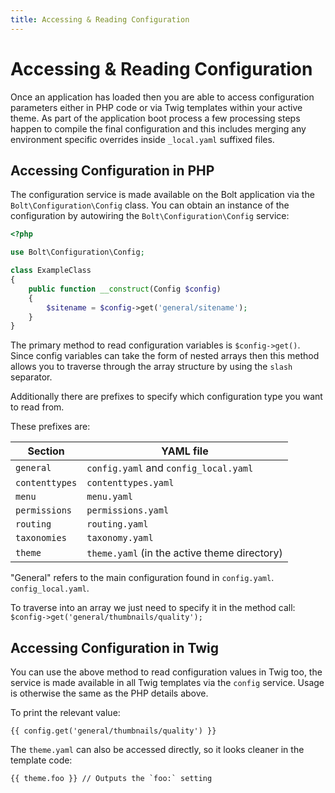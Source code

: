 ```yaml
---
title: Accessing & Reading Configuration
---
```

Accessing & Reading Configuration
=================================

Once an application has loaded then you are able to access configuration
parameters either in PHP code or via Twig templates within your active theme.
As part of the application boot process a few processing steps happen to
compile the final configuration and this includes merging any environment
specific overrides inside `_local.yaml`  suffixed files.

Accessing Configuration in PHP
------------------------------

The configuration service is made available on the Bolt application via the `Bolt\Configuration\Config` class.
You can obtain an instance of the configuration by autowiring the `Bolt\Configuration\Config` service:

```php
<?php

use Bolt\Configuration\Config;

class ExampleClass
{
    public function __construct(Config $config)
    {
        $sitename = $config->get('general/sitename');
    }
}
```

The primary method to read configuration variables is `$config->get()`.
Since config variables can take the form of nested arrays then this method
allows you to traverse through the array structure by using the `slash`
separator.

Additionally there are prefixes to specify which configuration type you want to
read from.

These prefixes are:

| Section        | YAML file |
| ---------------| --------- |
| `general`      | `config.yaml` and `config_local.yaml`
| `contenttypes` | `contenttypes.yaml`
| `menu`         | `menu.yaml`
| `permissions`  | `permissions.yaml`
| `routing`      | `routing.yaml`
| `taxonomies`   | `taxonomy.yaml`
| `theme`        | `theme.yaml` (in the active theme directory)

"General" refers to the main configuration found in `config.yaml`. 
`config_local.yaml`.

To traverse into an array we just need to specify it in the method call:
`$config->get('general/thumbnails/quality');`

Accessing Configuration in Twig
-------------------------------

You can use the above method to read configuration values in Twig too, the
service is made available in all Twig templates via the `config` service. Usage
is otherwise the same as the PHP details above.

To print the relevant value:

```twig
{{ config.get('general/thumbnails/quality') }}
```

The `theme.yaml` can also be accessed directly, so it looks cleaner in the
template code:

```twig
{{ theme.foo }} // Outputs the `foo:` setting
```
